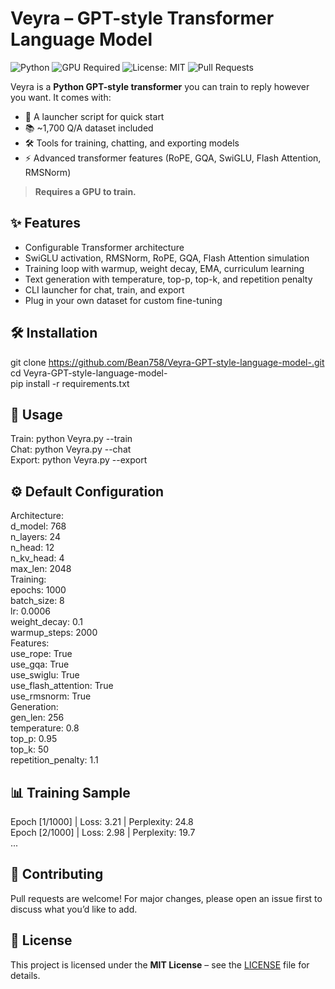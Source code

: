 # Veyra – GPT-style Transformer Language Model  
![Python](https://img.shields.io/badge/python-3.10+-blue.svg)
![GPU Required](https://img.shields.io/badge/GPU-Required-red.svg) 
![License: MIT](https://img.shields.io/badge/License-MIT-green.svg) 
![Pull Requests](https://img.shields.io/badge/PRs-Welcome-brightgreen.svg)  

Veyra is a **Python GPT-style transformer** you can train to reply however you want. It comes with:  
- 🚀 A launcher script for quick start  
- 📚 ~1,700 Q/A dataset included  
- 🛠️ Tools for training, chatting, and exporting models  
- ⚡ Advanced transformer features (RoPE, GQA, SwiGLU, Flash Attention, RMSNorm)  

> **Requires a GPU to train.**
 
## ✨ Features  
- Configurable Transformer architecture  
- SwiGLU activation, RMSNorm, RoPE, GQA, Flash Attention simulation  
- Training loop with warmup, weight decay, EMA, curriculum learning  
- Text generation with temperature, top-p, top-k, and repetition penalty  
- CLI launcher for chat, train, and export  
- Plug in your own dataset for custom fine-tuning  

## 🛠️ Installation  
git clone https://github.com/Bean758/Veyra-GPT-style-language-model-.git  
cd Veyra-GPT-style-language-model-  
pip install -r requirements.txt  

## 🚀 Usage  
Train: python Veyra.py --train  
Chat: python Veyra.py --chat  
Export: python Veyra.py --export  

## ⚙️ Default Configuration  
Architecture:  
  d_model: 768  
  n_layers: 24  
  n_head: 12  
  n_kv_head: 4  
  max_len: 2048  
Training:  
  epochs: 1000  
  batch_size: 8  
  lr: 0.0006  
  weight_decay: 0.1  
  warmup_steps: 2000  
Features:  
  use_rope: True  
  use_gqa: True  
  use_swiglu: True  
  use_flash_attention: True  
  use_rmsnorm: True  
Generation:  
  gen_len: 256  
  temperature: 0.8  
  top_p: 0.95  
  top_k: 50  
  repetition_penalty: 1.1  

## 📊 Training Sample  
Epoch [1/1000] | Loss: 3.21 | Perplexity: 24.8  
Epoch [2/1000] | Loss: 2.98 | Perplexity: 19.7  
...  

## 📢 Contributing  
Pull requests are welcome! For major changes, please open an issue first to discuss what you’d like to add.  

## 📜 License  
This project is licensed under the **MIT License** – see the [LICENSE](LICENSE) file for details.  
